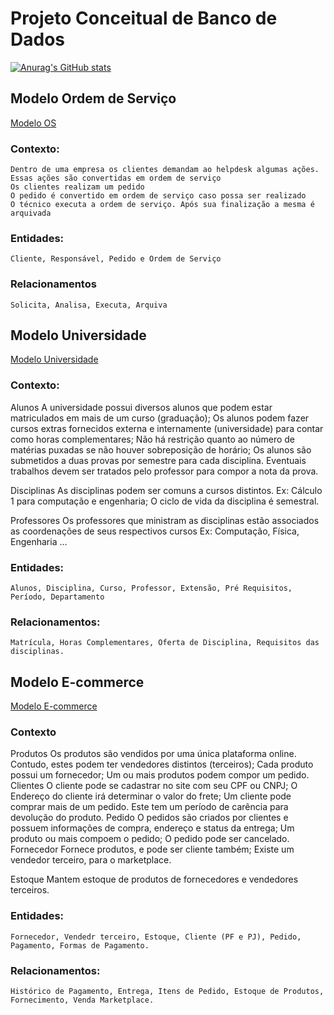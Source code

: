 # Projeto Conceitual de Banco de Dados
[![Anurag's GitHub stats](https://github-readme-stats.vercel.app/api?username=Gustavo-H-Martins)](https://github.com/anuraghazra/github-readme-stats)
## Modelo Ordem de Serviço
[Modelo OS](https://github.com/Gustavo-H-Martins/Projeto-Conceitual-de-Banco-de-Dados/blob/main/1-ORDEM%20DE%20SERVI%C3%87O%20-%20Projeto%20Conceitual%20de%20Banco%20de%20Dados.png)
### Contexto:
    Dentro de uma empresa os clientes demandam ao helpdesk algumas ações.
    Essas ações são convertidas em ordem de serviço
    Os clientes realizam um pedido
    O pedido é convertido em ordem de serviço caso possa ser realizado
    O técnico executa a ordem de serviço. Após sua finalização a mesma é arquivada

### Entidades: 
    Cliente, Responsável, Pedido e Ordem de Serviço
### Relacionamentos
    Solicita, Analisa, Executa, Arquiva

## Modelo Universidade
[Modelo Universidade](https://github.com/Gustavo-H-Martins/Projeto-Conceitual-de-Banco-de-Dados/blob/main/2-UNIVERSIDADE%20-%20Projeto%20Conceitual%20de%20Banco%20de%20Dados.png)
### Contexto:
Alunos
    A universidade possui diversos alunos que podem estar matriculados em mais de um curso (graduação);
    Os alunos podem fazer cursos extras fornecidos externa e internamente (universidade) para contar como horas complementares;
    Não há restrição quanto ao número de matérias puxadas se não houver sobreposição de horário;
    Os alunos são submetidos a duas provas por semestre para cada disciplina. Eventuais trabalhos devem ser tratados pelo professor para compor a nota da prova.

Disciplinas
    As disciplinas podem ser comuns a cursos distintos. Ex: Cálculo 1 para computação e engenharia;
    O ciclo de vida da disciplina é semestral.

Professores
    Os professores que ministram as disciplinas estão associados as coordenações de seus respectivos cursos Ex: Computação, Física, Engenharia …
### Entidades: 
    Alunos, Disciplina, Curso, Professor, Extensão, Pré Requisitos, Período, Departamento
    
### Relacionamentos:
    Matrícula, Horas Complementares, Oferta de Disciplina, Requisitos das disciplinas.
  
## Modelo E-commerce
[Modelo E-commerce](https://github.com/Gustavo-H-Martins/Projeto-Conceitual-de-Banco-de-Dados/blob/main/3-ECOMMERCE%20-%20Projeto%20Conceitual%20de%20Banco%20de%20Dados.png)
### Contexto
Produtos
    Os produtos são vendidos por uma única plataforma online. Contudo, estes podem ter vendedores distintos (terceiros);
    Cada produto possui um fornecedor;
    Um ou mais produtos podem compor um pedido.
Clientes
    O cliente pode se cadastrar no site com seu CPF ou CNPJ;
    O Endereço do cliente irá determinar o valor do frete;
    Um cliente pode comprar mais de um pedido. Este tem um período de carência para devolução do produto.
Pedido
    O pedidos são criados por clientes e possuem informações de compra, endereço e status da entrega;
    Um produto ou mais compoem o pedido;
    O pedido pode ser cancelado.
Fornecedor
    Fornece produtos, e pode ser cliente também;
    Existe um vendedor terceiro, para o marketplace.

Estoque
    Mantem estoque de produtos de fornecedores e vendedores terceiros.
    
### Entidades: 
    Fornecedor, Vendedr terceiro, Estoque, Cliente (PF e PJ), Pedido, Pagamento, Formas de Pagamento.
### Relacionamentos:
    Histórico de Pagamento, Entrega, Itens de Pedido, Estoque de Produtos, Fornecimento, Venda Marketplace.
    
